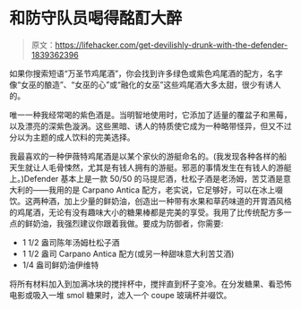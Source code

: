 # 和防守队员喝得酩酊大醉

> 原文：<https://lifehacker.com/get-devilishly-drunk-with-the-defender-1839362396>

如果你搜索短语“万圣节鸡尾酒”，你会找到许多绿色或紫色鸡尾酒的配方，名字像“女巫的酿造”、“女巫的心”或“融化的女巫”这些鸡尾酒大多太甜，很少有诱人的。



唯一一种我经常喝的紫色酒是。当明智地使用时，它添加了适量的覆盆子和黑莓，以及漂亮的深紫色漩涡。这些黑暗、诱人的特质使它成为一种略带怪异，但又不过分以为主题的成人饮料的完美选择。

我最喜欢的一种伊薇特鸡尾酒是以某个家伙的游艇命名的。(我发现各种各样的船天生就让人毛骨悚然，尤其是有钱人拥有的游艇。邪恶的事情发生在有钱人的游艇上。)Defender 基本上是一款 50/50 的马提尼酒，杜松子酒是老汤姆，苦艾酒是意大利的——我用的是 Carpano Antica 配方，老实说，它足够好，可以在冰上啜饮。这两种酒，加上少量的鲜奶油，创造出一种带有水果和草药味道的开胃酒风格的鸡尾酒，无论有没有趣味大小的糖果棒都是完美的享受。我用了比传统配方多一点的鲜奶油，我强烈建议你跟着我做。要成为防御者，你需要:

*   1 1/2 盎司陈年汤姆杜松子酒
*   1 1/2 盎司 Carpano Antica 配方(或另一种甜味意大利苦艾酒)
*   1/4 盎司鲜奶油伊维特

将所有材料加入到加满冰块的搅拌杯中，搅拌直到杯子变冷。在分发糖果、看恐怖电影或吸入一堆 smol 糖果时，滤入一个 coupe 玻璃杯并啜饮。